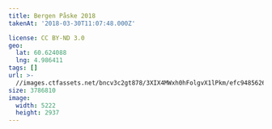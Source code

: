 ```yaml
---
title: Bergen Påske 2018
takenAt: '2018-03-30T11:07:48.000Z'

license: CC BY-ND 3.0
geo:
  lat: 60.624088
  lng: 4.986411
tags: []
url: >-
  //images.ctfassets.net/bncv3c2gt878/3XIX4MWxh0hFolgvX1lPkm/efc9485626ef9cf80db7e5e430a541a8/bergen-pske-2018_41178936031_o
size: 3786810
image:
  width: 5222
  height: 2937
---
```

